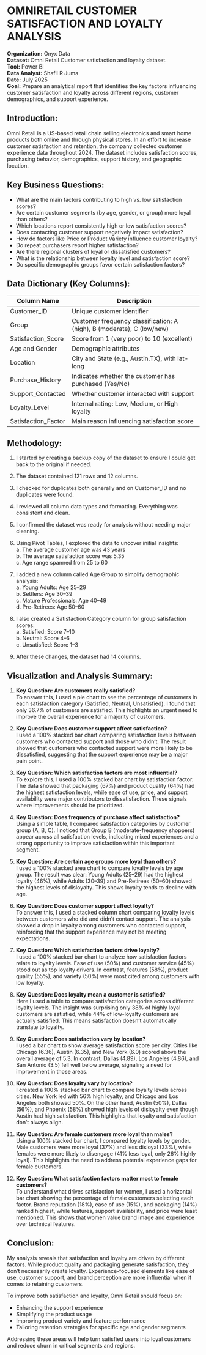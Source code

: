 # OMNIRETAIL CUSTOMER SATISFACTION AND LOYALTY ANALYSIS

**Organization:** Onyx Data  
**Dataset:** Omni Retail Customer satisfaction and loyalty dataset.  
**Tool:** Power BI  
**Data Analyst:** Shafii R Juma  
**Date:** July 2025  
**Goal:** Prepare an analytical report that identifies the key factors influencing customer satisfaction and loyalty across different regions, customer demographics, and support experience.

## Introduction:
Omni Retail is a US-based retail chain selling electronics and smart home products both online and through physical stores. In an effort to increase customer satisfaction and retention, the company collected customer experience data throughout 2024. The dataset includes satisfaction scores, purchasing behavior, demographics, support history, and geographic location.

## Key Business Questions:
- What are the main factors contributing to high vs. low satisfaction scores?
- Are certain customer segments (by age, gender, or group) more loyal than others?
- Which locations report consistently high or low satisfaction scores?
- Does contacting customer support negatively impact satisfaction?
- How do factors like Price or Product Variety influence customer loyalty?
- Do repeat purchasers report higher satisfaction?
- Are there regional clusters of loyal or dissatisfied customers?
- What is the relationship between loyalty level and satisfaction score?
- Do specific demographic groups favor certain satisfaction factors?


## Data Dictionary (Key Columns):

| Column Name         | Description                                                           |
|---------------------|-----------------------------------------------------------------------|
| Customer_ID         | Unique customer identifier                                            |
| Group               | Customer frequency classification: A (high), B (moderate), C (low/new)|
| Satisfaction_Score  | Score from 1 (very poor) to 10 (excellent)                            |
| Age and Gender      | Demographic attributes                                                |
| Location            | City and State (e.g., Austin.TX), with lat-long                       |
| Purchase_History    | Indicates whether the customer has purchased (Yes/No)                 |
| Support_Contacted   | Whether customer interacted with support                              |
| Loyalty_Level       | Internal rating: Low, Medium, or High loyalty                         |
| Satisfaction_Factor | Main reason influencing satisfaction score                            |


## Methodology:
1. I started by creating a backup copy of the dataset to ensure I could get back to the original if needed.  
2. The dataset contained 121 rows and 12 columns.  
3. I checked for duplicates both generally and on Customer_ID and no duplicates were found.  
4. I reviewed all column data types and formatting. Everything was consistent and clean.  
5. I confirmed the dataset was ready for analysis without needing major cleaning.  
6. Using Pivot Tables, I explored the data to uncover initial insights:  
   a. The average customer age was 43 years  
   b. The average satisfaction score was 5.35  
   c. Age range spanned from 25 to 60  

7. I added a new column called Age Group to simplify demographic analysis:  
   a. Young Adults: Age 25–29  
   b. Settlers: Age 30–39  
   c. Mature Professionals: Age 40–49  
   d. Pre-Retirees: Age 50–60  

8. I also created a Satisfaction Category column for group satisfaction scores:  
   a. Satisfied: Score 7–10  
   b. Neutral: Score 4–6  
   c. Unsatisfied: Score 1–3  

9. After these changes, the dataset had 14 columns.


## Visualization and Analysis Summary:

1. **Key Question: Are customers really satisfied?**  
   To answer this, I used a pie chart to see the percentage of customers in each satisfaction category (Satisfied, Neutral, Unsatisfied). I found that only 36.7% of customers are satisfied. This highlights an urgent need to improve the overall experience for a majority of customers.

2. **Key Question: Does customer support affect satisfaction?**  
   I used a 100% stacked bar chart comparing satisfaction levels between customers who contacted support and those who didn’t. The result showed that customers who contacted support were more likely to be dissatisfied, suggesting that the support experience may be a major pain point.

3. **Key Question: Which satisfaction factors are most influential?**  
   To explore this, I used a 100% stacked bar chart by satisfaction factor. The data showed that packaging (67%) and product quality (64%) had the highest satisfaction levels, while ease of use, price, and support availability were major contributors to dissatisfaction. These signals where improvements should be prioritized.

4. **Key Question: Does frequency of purchase affect satisfaction?**  
   Using a simple table, I compared satisfaction categories by customer group (A, B, C). I noticed that Group B (moderate-frequency shoppers) appear across all satisfaction levels, indicating mixed experiences and a strong opportunity to improve satisfaction within this important segment.

5. **Key Question: Are certain age groups more loyal than others?**  
   I used a 100% stacked area chart to compare loyalty levels by age group. The result was clear: Young Adults (25–29) had the highest loyalty (46%), while Adults (30–39) and Pre-Retirees (50–60) showed the highest levels of disloyalty. This shows loyalty tends to decline with age.

6. **Key Question: Does customer support affect loyalty?**  
   To answer this, I used a stacked column chart comparing loyalty levels between customers who did and didn’t contact support. The analysis showed a drop in loyalty among customers who contacted support, reinforcing that the support experience may not be meeting expectations.

7. **Key Question: Which satisfaction factors drive loyalty?**  
   I used a 100% stacked bar chart to analyze how satisfaction factors relate to loyalty levels. Ease of use (50%) and customer service (45%) stood out as top loyalty drivers. In contrast, features (58%), product quality (55%), and variety (50%) were most cited among customers with low loyalty.

8. **Key Question: Does loyalty mean a customer is satisfied?**  
   Here I used a table to compare satisfaction categories across different loyalty levels. The insight was surprising only 38% of highly loyal customers are satisfied, while 44% of low-loyalty customers are actually satisfied. This means satisfaction doesn’t automatically translate to loyalty.

9. **Key Question: Does satisfaction vary by location?**  
   I used a bar chart to show average satisfaction score per city. Cities like Chicago (6.36), Austin (6.35), and New York (6.0) scored above the overall average of 5.3. In contrast, Dallas (4.89), Los Angeles (4.86), and San Antonio (3.5) fell well below average, signaling a need for improvement in those areas.

10. **Key Question: Does loyalty vary by location?**  
    I created a 100% stacked bar chart to compare loyalty levels across cities. New York led with 56% high loyalty, and Chicago and Los Angeles both showed 50%. On the other hand, Austin (50%), Dallas (56%), and Phoenix (58%) showed high levels of disloyalty even though Austin had high satisfaction. This highlights that loyalty and satisfaction don’t always align.

11. **Key Question: Are female customers more loyal than males?**  
    Using a 100% stacked bar chart, I compared loyalty levels by gender. Male customers were more loyal (37%) and less disloyal (33%), while females were more likely to disengage (41% less loyal, only 26% highly loyal). This highlights the need to address potential experience gaps for female customers.

12. **Key Question: What satisfaction factors matter most to female customers?**  
    To understand what drives satisfaction for women, I used a horizontal bar chart showing the percentage of female customers selecting each factor. Brand reputation (18%), ease of use (15%), and packaging (14%) ranked highest, while features, support availability, and price were least mentioned. This shows that women value brand image and experience over technical features.


## Conclusion:
My analysis reveals that satisfaction and loyalty are driven by different factors. While product quality and packaging generate satisfaction, they don’t necessarily create loyalty. Experience-focused elements like ease of use, customer support, and brand perception are more influential when it comes to retaining customers.  

To improve both satisfaction and loyalty, Omni Retail should focus on:
- Enhancing the support experience  
- Simplifying the product usage  
- Improving product variety and feature performance  
- Tailoring retention strategies for specific age and gender segments  

Addressing these areas will help turn satisfied users into loyal customers and reduce churn in critical segments and regions.
